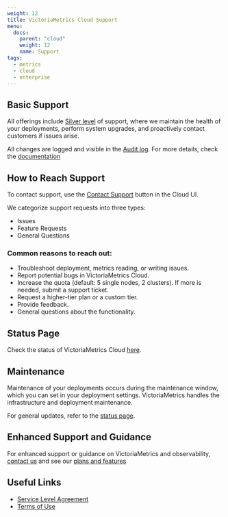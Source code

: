 ```yaml
---
weight: 12
title: VictoriaMetrics Cloud Support
menu:
  docs:
    parent: "cloud"
    weight: 12
    name: Support
tags:
  - metrics
  - cloud
  - enterprise
---
```

## Basic Support
All offerings include [Silver level](https://victoriametrics.com/plans-features/) of support, where we maintain the health of your deployments, perform system upgrades, and proactively contact customers if issues arise.

All changes are logged and visible in the [Audit log](https://console.victoriametrics.cloud/audit ). For more details, check the [documentation](https://docs.victoriametrics.com/victoriametrics-cloud/audit-logs/)

## How to Reach Support
To contact support, use the [Contact Support](https://console.victoriametrics.cloud/contact_support) button in the Cloud UI.

We categorize support requests into three types:
- Issues
- Feature Requests
- General Questions

### Common reasons to reach out:
- Troubleshoot deployment, metrics reading, or writing issues.
- Report potential bugs in VictoriaMetrics Cloud.
- Increase the quota (default: 5 single nodes, 2 clusters). If more is needed, submit a support ticket.
- Request a higher-tier plan or a custom tier.
- Provide feedback.
- General questions about the functionality.

## Status Page
Check the status of VictoriaMetrics Cloud [here](https://status.victoriametrics.com/).

## Maintenance
Maintenance of your deployments occurs during the maintenance window, which you can set in your deployment settings.
VictoriaMetrics handles the infrastructure and deployment maintenance.

For general updates, refer to the [status page](https://docs.victoriametrics.com/victoriametrics-cloud/support/#status-page).

## Enhanced Support and Guidance
For enhanced support or guidance on VictoriaMetrics and observability, [contact us](https://victoriametrics.com/contact-us/) and see our [plans and features](https://victoriametrics.com/plans-features/)

## Useful Links
- [Service Level Agreement](https://victoriametrics.com/legal/cloud/terms-of-service/#service-levels)
- [Terms of Use](https://victoriametrics.com/legal/cloud/terms-of-service/)
